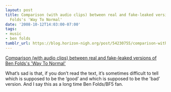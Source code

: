 ```yaml
---
layout: post
title: Comparison (with audio clips) between real and fake-leaked versions of Ben
  Folds's 'Way To Normal'
date: '2008-10-12T14:03:00-07:00'
tags:
- music
- ben folds
tumblr_url: https://blog.horizon-nigh.org/post/54230755/comparison-with-audio-clips-between-real-and
---
```

[Comparison (with audio clips) between real and fake-leaked versions of Ben Folds's 'Way To Normal'](http://www.rollingstone.com/news/story/22595157/why_i_leaked_it_ben_folds_comes_clean_about_his_fake_and_real_new_album_way_to_normal)  

What’s sad is that, if you don’t read the text, it’s sometimes difficult to tell which is supposed to be the ‘good’ and which is supposed to be the 'bad’ version. And I say this as a long time Ben Folds/BF5 fan.


